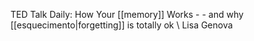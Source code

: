 TED Talk Daily: How Your [[memory]] Works - - and why [[esquecimento|forgetting]] is totally ok \ Lisa Genova